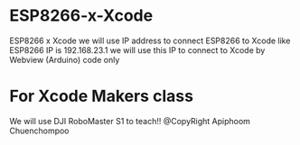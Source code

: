 # ESP8266-x-Xcode
ESP8266 x Xcode we will use IP address to connect ESP8266 to Xcode
like ESP8266 IP is 192.168.23.1 we will use this IP to connect to Xcode by Webview
(Arduino) code only
# For Xcode Makers class
We will use DJI RoboMaster S1 to teach!! 
@CopyRight Apiphoom Chuenchompoo
